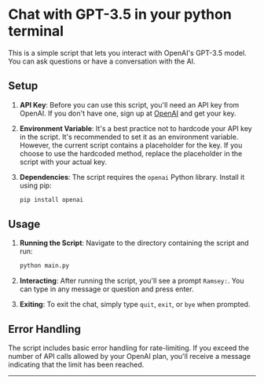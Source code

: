 # Chat with GPT-3.5 in your python terminal

This is a simple script that lets you interact with OpenAI's GPT-3.5 model. You can ask questions or have a conversation with the AI.

## Setup

1. **API Key**: Before you can use this script, you'll need an API key from OpenAI. If you don't have one, sign up at [OpenAI](https://platform.openai.com/signup) and get your key.

2. **Environment Variable**: It's a best practice not to hardcode your API key in the script. It's recommended to set it as an environment variable. However, the current script contains a placeholder for the key. If you choose to use the hardcoded method, replace the placeholder in the script with your actual key.

3. **Dependencies**: The script requires the `openai` Python library. Install it using pip:
   ```bash
   pip install openai
   ```

## Usage

1. **Running the Script**: Navigate to the directory containing the script and run:
   ```bash
   python main.py
   ```

2. **Interacting**: After running the script, you'll see a prompt `Ramsey:`. You can type in any message or question and press enter.

3. **Exiting**: To exit the chat, simply type `quit`, `exit`, or `bye` when prompted.

## Error Handling

The script includes basic error handling for rate-limiting. If you exceed the number of API calls allowed by your OpenAI plan, you'll receive a message indicating that the limit has been reached.

---
